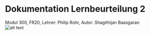 # Dokumentation Lernbeurteilung 2
Modul 300, FR20, Lehrer: Philip Rohr, Autor: Shagithijan Baasgaran
![alt text](https://www.itprotoday.com/sites/itprotoday.com/files/styles/article_featured_retina/public/Cloud%20with%20light%20coming%20from%20it%20and%20connected%20vectors%20within.jpg?itok=9i48eejV "Logo Title Text 1")